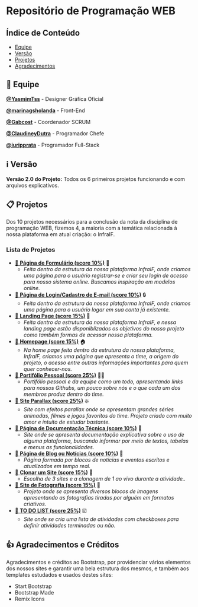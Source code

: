 # Repositório de Programação WEB

## Índice de Conteúdo
- [Equipe](##busts_in_silhouetteequipe)
- [Versão](##information_sourceversão)
- [Projetos](##clipboard-projetos)
- [Agradecimentos](#1-agradecimentos-e-créditos)

## :busts_in_silhouette:	Equipe

[**@YasmimTss**](https://github.com/YasmimTss) - Designer Gráfica Oficial

[**@marinagsholanda**](https://github.com/marinagsholanda) - Front-End

[**@Gabcost**](https://github.com/Gabcost) - Coordenador SCRUM

[**@ClaudineyDutra**](https://github.com/ClaudineyDutra) - Programador Chefe

[**@iuripprata**](https://github.com/iuripprata) - Programador Full-Stack

## :information_source:	Versão
**Versão 2.0 do Projeto:**
  Todos os 6 primeiros projetos funcionando e com arquivos explicativos.

## :clipboard: Projetos
Dos 10 projetos necessários para a conclusão da nota da disciplina de programação WEB, fizemos 4, a maioria com a temática relacionada à nossa plataforma em atual criação: o InfraIF.
### Lista de Projetos
- [:pushpin:	**Página de Formulário (score 10%)**](/Projeto01/readme.md) :card_index:
  - _Feita dentro da estrutura da nossa plataforma InfraIF, onde criamos uma página para o usuário registrar-se e criar seu login de acesso para nosso sistema online. Buscamos inspiração em modelos online._
- [:pushpin:	**Página de Login/Cadastro de E-mail (score 10%)**](/Projeto02/readme.md) :lock:
  - _Feita dentro da estrutura da nossa plataforma InfraIF, onde criamos uma página para o usuário logar em sua conta já existente._
- [:pushpin: 	**Landing Page (score 15%)**](/Projeto03/readme.md) :email:
  - _Feita dentro da estrutura da nossa plataforma InfraIF, e nessa landing page estão disponiblizados os objetivos do nosso projeto como também formas de acessar nossa plataforma._
- [:pushpin:	**Homepage (score 15%)**](/Projeto04/readme.md ) :house:
  - _Na home page feita dentro da estrutura da nossa plataforma, InfraIF, criamos uma página que apresenta o time, a origem do projeto, o acesso entre outras informações importantes para quem quer conhecer-nos._
- [:pushpin:	**Portifólio Pessoal (score 25%)**](/Projeto05/readme.md)  :office_worker:
  - _Portifólio pessoal e da equipe como um todo, apresentando links para nossos Githubs, um pouco sobre nós e o que cada um dos membros produz dentro do time._
- [:pushpin:	**Site Parallax (score 25%)**](/Projeto06/readme.md)  :sparkle:
  - _Site com efeitos parallax onde se apresentam grandes séries animadas, filmes e jogos favoritos do time. Projeto criado com muito amor e intuito de estudar bastante._
- [:pushpin:	**Página de Documentação Técnica (score 10%)**](/Projeto07/readme.md)  :page_with_curl:
  - _Site onde se apresenta documentação explicativa sobre o uso de alguma plataforma, buscando informar por meio de textos, tabelas e menus as funcionalidades._
- [:pushpin:	**Página de Blog ou Notícias (score 10%)**](/Projeto08/readme.md)  :newspaper:
  - _Página formada por blocos de notícias e eventos escritos e atualizados em tempo real._
- [:pushpin:	**Clonar um Site (score 15%)**](/Projeto09/readme.md)  :memo:
  - _Escolha de 3 sites e a clonagem de 1 ao vivo durante a atividade.._
- [:pushpin:	**Site de Fotografia (score 15%)**](/Projeto10/readme.md)  :camera_flash:
  - _Projeto onde se apresenta diversos blocos de imagens apresentando as fotografias tiradas por alguém em formatos criativos._
- [:pushpin:	**TO DO LIST (score 25%)**](/Projeto11/readme.md)  :ballot_box_with_check:
  - _Site onde se cria uma lista de atividades com checkboxes para definir atividades terminadas ou não._

## :+1: Agradecimentos e Créditos
Agradecimentos e créditos ao Bootstrap, por providenciar vários elementos dos nossos sites e garantir uma bela estrutura dos mesmos, e também aos templates estudados e usados destes sites:
  - Start Bootstrap
  - Bootstrap Made
  - Remix Icons